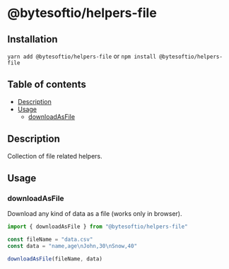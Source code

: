 # @bytesoftio/helpers-file

## Installation

`yarn add @bytesoftio/helpers-file` or `npm install @bytesoftio/helpers-file`

## Table of contents

<!-- START doctoc generated TOC please keep comment here to allow auto update -->
<!-- DON'T EDIT THIS SECTION, INSTEAD RE-RUN doctoc TO UPDATE -->


- [Description](#description)
- [Usage](#usage)
  - [downloadAsFile](#downloadasfile)

<!-- END doctoc generated TOC please keep comment here to allow auto update -->

## Description

Collection of file related helpers.

## Usage

### downloadAsFile

Download any kind of data as a file (works only in browser).

```ts
import { downloadAsFile } from "@bytesoftio/helpers-file"

const fileName = "data.csv"
const data = "name,age\nJohn,30\nSnow,40"

downloadAsFile(fileName, data)
```


